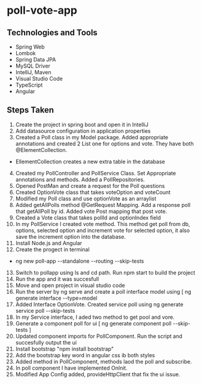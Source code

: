 # poll-vote-app

## Technologies and Tools
- Spring Web
- Lombok
- Spring Data JPA
- MySQL Driver
- IntelliJ, Maven
- Visual Studio Code
- TypeScript
- Angular

## Steps Taken
1. Create the project in spring boot and open it in IntelliJ
2. Add datasource configuration in application properties
3. Created a Poll class in my Model package. Added appropriate annotations and created 2  List one for options and vote. They have both @ElementCollection.
- EllementCollection creates a new extra table in the database
4. Created my PollController and PollService Class. Set Appropriate annotations and methods. Added a PollRepositories.
5. Opened PostMan and create a request for the Poll questions
6. Created OptionVote class that takes voteOption and voteCount
7. Modified my Poll class and use optionVote as an arraylist
8. Added getAllPolls method @GetRequest Mapping. Add a response poll that getAllPoll by id. Added vote Post mapping that post vote.
9. Created a Vote class that takes pollId and optionIndex field
10. In my PollService I created vote method. This method get poll from db, options, selected option and increment vote for selected option, it also save the increment option into the database.
11. Install Node.js and Angular
12. Create the progect in terminal
- ng new poll-app --standalone --routing --skip-tests
13. Switch to pollapp using ls and cd path. Run npm start to build the project
14. Run the app and it was succesfull
15. Move and open project in visual studio code
16. Run the server by ng serve and create a poll interface model using [ ng generate interface --type=model
17. Added Interface OptionVote. Created service poll using ng generate service poll --skip-tests
18. In my Service interface, I aded two method to get pool and vore.
19. Generate a component poll for ui [ ng generate component poll --skip-tests ]
20. Updated component imports for PollComponent. Run the script and succesfully output the ui
21. Install bootstrap "npm install bootstrap"
22. Add the bootstrap key word in angular css ib both styles
23. Added method in PollComponent, methods laod the poll and subscribe.
24. In poll component I have implemented OnInit.
25. Modified App Config added, provideHttpClient that fix the ui issue.